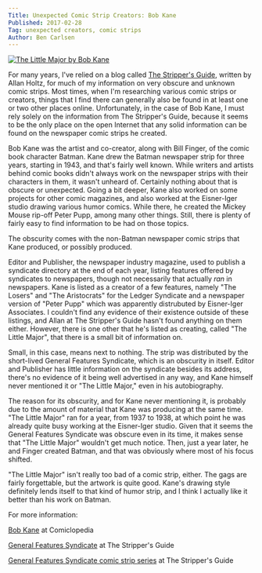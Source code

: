 ```yaml
---
Title: Unexpected Comic Strip Creators: Bob Kane
Published: 2017-02-28
Tag: unexpected creators, comic strips
Author: Ben Carlsen
---
```


[![The Little Major by Bob Kane](http://blog.arkholt.com/media/2017/the-little-major.png)](http://blog.arkholt.com/media/2017/the-little-major.png)

For many years, I've relied on a blog called [The Stripper's Guide](http://strippersguide.blogspot.com), written by Allan Holtz, for much of my information on very obscure and unknown comic strips. Most times, when I'm researching various comic strips or creators, things that I find there can generally also be found in at least one or two other places online. Unfortunately, in the case of Bob Kane, I must rely solely on the information from The Stripper's Guide, because it seems to be the only place on the open Internet that any solid information can be found on the newspaper comic strips he created.

Bob Kane was the artist and co-creator, along with Bill Finger, of the comic book character Batman. Kane drew the Batman newspaper strip for three years, starting in 1943, and that's fairly well known. While writers and artists behind comic books didn't always work on the newspaper strips with their characters in them, it wasn't unheard of. Certainly nothing about that is obscure or unexpected. Going a bit deeper, Kane also worked on some projects for other comic magazines, and also worked at the Eisner-Iger studio drawing various humor comics. While there, he created the Mickey Mouse rip-off Peter Pupp, among many other things. Still, there is plenty of fairly easy to find information to be had on those topics.

The obscurity comes with the non-Batman newspaper comic strips that Kane produced, or possibly produced.

Editor and Publisher, the newspaper industry magazine, used to publish a syndicate directory at the end of each year, listing features offered by syndicates to newspapers, though not necessarily that actually *ran* in newspapers. Kane is listed as a creator of a few features, namely "The Losers" and "The Aristocrats" for the Ledger Syndicate and a newspaper version of "Peter Pupp" which was apparently distrubuted by Eisner-Iger Associates. I couldn't find any evidence of their existence outside of these listings, and Allan at The Stripper's Guide hasn't found anything on them either. However, there is one other that he's listed as creating, called "The Little Major", that there is a small bit of information on.

Small, in this case, means next to nothing. The strip was distributed by the short-lived General Features Syndicate, which is an obscurity in itself. Editor and Publisher has little information on the syndicate besides its address, there's no evidence of it being well advertised in any way, and Kane himself never mentioned it or "The Little Major," even in his autobiography.

The reason for its obscurity, and for Kane never mentioning it, is probably due to the amount of material that Kane was producing at the same time. "The Little Major" ran for a year, from 1937 to 1938, at which point he was already quite busy working at the Eisner-Iger studio. Given that it seems the General Features Syndicate was obscure even in its time, it makes sense that "The Little Major" wouldn't get much notice. Then, just a year later, he and Finger created Batman, and that was obviously where most of his focus shifted.

"The Little Major" isn't really too bad of a comic strip, either. The gags are fairly forgettable, but the artwork is quite good. Kane's drawing style definitely lends itself to that kind of humor strip, and I think I actually like it better than his work on Batman.

For more information:

[Bob Kane](https://www.lambiek.net/artists/k/kane.htm) at Comiclopedia

[General Features Syndicate](http://strippersguide.blogspot.com/2015/03/the-mysterious-general-features.html) at The Stripper's Guide

[General Features Syndicate comic strip series](http://strippersguide.blogspot.com/2015/03/the-comic-strip-series-of-general.html) at The Stripper's Guide
